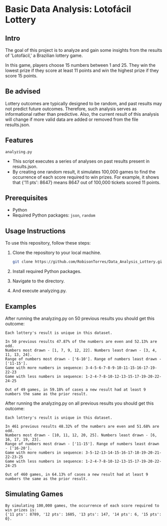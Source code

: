 # Basic Data Analysis: Lotofácil Lottery

## Intro

The goal of this project is to analyze and gain some insights from the results of 'Lotofácil,' a Brazilian lottery game.

In this game, players choose 15 numbers between 1 and 25. They win the lowest prize if they score at least 11 points and win the highest prize if they score 15 points.

## Be advised

Lottery outcomes are typically designed to be random, and past results may not predict future outcomes. Therefore, such analysis serves as informational rather than predictive. Also, the current result of this analysis will change if more valid data are added or removed from the file results.json.

## Features 

 ```analyzing.py```
- This script executes a series of analyses on past results present in results.json.
- By creating one random result, it simulates 100,000 games to find the occurrence of each score required to win prizes. For example, it shows that {'11 pts': 8647} means 8647 out of 100,000 tickets scored 11 points.
 
## Prerequisites

- Python
- Required Python packages: `json`, `random`

## Usage Instructions

To use this repository, follow these steps:

1. Clone the repository to your local machine.

   ```bash
   git clone https://github.com/RobisonTorres/Data_Analysis_Lottery.git

2. Install required Python packages.

3. Navigate to the directory.

4. And execute analyzing.py.

## Examples

After running the analyzing.py on 50 previous results you should get this outcome:

```
Each lottery's result is unique in this dataset.

In 50 previous results 47.87% of the numbers are even and 52.13% are odd.
Numbers most drawn - [1, 7, 9, 12, 22]. Numbers least drawn - [3, 4, 11, 13, 24].
Range of numbers most drawn - ['6-10']. Range of numbers least drawn - ['11-15'].
Game with more numbers in sequence: 3-4-5-6-7-8-9-10-11-15-16-17-19-22-23
Game with less numbers in sequence: 1-2-4-7-8-10-12-13-15-17-19-20-22-24-25

Out of 49 games, in 59.18% of cases a new result had at least 9 numbers the same as the prior result.
```

After running the analyzing.py on all previous results you should get this outcome:

```
Each lottery's result is unique in this dataset.

In 461 previous results 48.32% of the numbers are even and 51.68% are odd.
Numbers most drawn - [10, 11, 12, 20, 25]. Numbers least drawn - [6, 16, 17, 19, 23].
Range of numbers most drawn - ['11-15']. Range of numbers least drawn - ['16-20'].
Game with more numbers in sequence: 3-5-12-13-14-15-16-17-18-19-20-21-22-23-25
Game with less numbers in sequence: 1-2-4-7-8-10-12-13-15-17-19-20-22-24-25

Out of 460 games, in 64.13% of cases a new result had at least 9 numbers the same as the prior result.        
```

## Simulating Games

```
By simulating 100,000 games, the occurrence of each score required to win prizes is:
{'11 pts': 8789, '12 pts': 1605, '13 pts': 147, '14 pts': 6, '15 pts': 0}.
```
